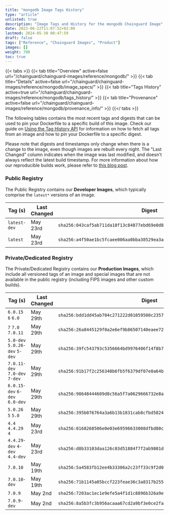 ```yaml
---
title: "mongodb Image Tags History"
type: "article"
unlisted: true
description: "Image Tags and History for the mongodb Chainguard Image"
date: 2023-06-22T11:07:52+02:00
lastmod: 2024-05-30 00:47:59
draft: false
tags: ["Reference", "Chainguard Images", "Product"]
images: []
weight: 700
toc: true
---
```


{{< tabs >}}
{{< tab title="Overview" active=false url="/chainguard/chainguard-images/reference/mongodb/" >}}
{{< tab title="Details" active=false url="/chainguard/chainguard-images/reference/mongodb/image_specs/" >}}
{{< tab title="Tags History" active=true url="/chainguard/chainguard-images/reference/mongodb/tags_history/" >}}
{{< tab title="Provenance" active=false url="/chainguard/chainguard-images/reference/mongodb/provenance_info/" >}}
{{</ tabs >}}

The following tables contains the most recent tags and digests that can be used to pin your Dockerfile to a specific build of this image. Check our guide on [Using the Tag History API](/chainguard/chainguard-images/using-the-tag-history-api/) for information on how to fetch all tags from an image and how to pin your Dockerfile to a specific digest.

Please note that digests and timestamps only change when there is a change to the image, even though images are rebuilt every night. The "Last Changed" column indicates when the image was last modified, and doesn't always reflect the latest build timestamp. For more information about how our reproducible builds work, please refer to [this blog post](https://www.chainguard.dev/unchained/reproducing-chainguards-reproducible-image-builds).

### Public Registry
The Public Registry contains our **Developer Images**, which typically comprise the `latest*` versions of an image.

| Tag (s)       | Last Changed | Digest                                                                    |
|---------------|--------------|---------------------------------------------------------------------------|
|  `latest-dev` | May 23rd     | `sha256:043caf5ab711da18f13c84877ebd69e0d8e070deb87e8827da899d6253bd77f8` |
|  `latest`     | May 23rd     | `sha256:a4f50ae1bc5fcaee006aa0bba38529ea3a0f89a12b68a55c1407fdc27e5b9702` |


### Private/Dedicated Registry
The Private/Dedicated Registry contains our **Production Images**, which include all versioned tags of an image and special images that are not available in the public registry (including FIPS images and other custom builds).

| Tag (s)                         | Last Changed | Digest                                                                    |
|---------------------------------|--------------|---------------------------------------------------------------------------|
|  `6.0.15` `6` `6.0`             | May 29th     | `sha256:bdd1dd45ab704c271222d01059500c23576f1c26e1023f99951bab916da7656c` |
|  `7` `7.0` `7.0.11`             | May 29th     | `sha256:26a8445129f0a2e6ef9b86507140eaee72690b6516f45f8e7437d131db976823` |
|  `5.0-dev` `5.0.26-dev` `5-dev` | May 29th     | `sha256:39fc543793c5356664bd9976406f14f8b71d40e305417d5ac6eafbdbb654ba24` |
|  `7.0.11-dev` `7.0-dev` `7-dev` | May 29th     | `sha256:91b17f2c256340b6fb5f6379df07e0a64bb950b597eee59b63a75fe548b71757` |
|  `6.0.15-dev` `6-dev` `6.0-dev` | May 29th     | `sha256:98648444609d8c56a5f7a0629666732e8a66d79caa00d2ea9ed5a60c2be98847` |
|  `5.0.26` `5` `5.0`             | May 29th     | `sha256:395b076764a3a6b13b1831cab8cfbd58244c84b9eec7c69cb1ea8133fb186f18` |
|  `4.4` `4.4.29` `4`             | May 23rd     | `sha256:0168268506e0e03e69596633008dfbd80cfb60d4300d7e99ea73edf89602ec17` |
|  `4.4.29-dev` `4-dev` `4.4-dev` | May 23rd     | `sha256:d8b33103daa126c03d51884f7f2ab9801dc461219dc89c9dc3aedc6bb0176c3b` |
|  `7.0.10`                       | May 19th     | `sha256:5a4583fb12ee4b33306a2c23ff33c9f2d04e6d1c7580703850928abf50de5dcf` |
|  `7.0.10-dev`                   | May 19th     | `sha256:71b1145a05bccf223feae36c3a8317b255b7e07fc32ad186c80134aa2dcf523f` |
|  `7.0.9`                        | May 2nd      | `sha256:7203ac1ec1e9efe5a4f1d1c8896b326a9ea20835778f45f06e83cec0c7f5a09b` |
|  `7.0.9-dev`                    | May 2nd      | `sha256:8a5b3fc3b956acaaa67cd2a9bf3e0ce2faac857c5fd4d7476f9b53dff5f61367` |

